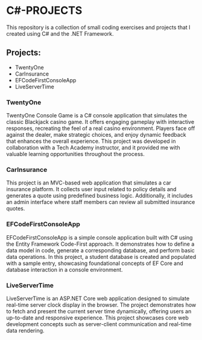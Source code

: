 # C#-PROJECTS
This repository is a collection of small coding exercises and projects that I created using C# and the .NET Framework.
## Projects:
- TwentyOne
- CarInsurance
- EFCodeFirstConsoleApp
- LiveServerTime

### TwentyOne
TwentyOne Console Game is a C# console application that simulates the classic Blackjack casino game. It offers engaging gameplay with interactive responses, recreating the feel of a real casino environment. Players face off against the dealer, make strategic choices, and enjoy dynamic feedback that enhances the overall experience. This project was developed in collaboration with a Tech Academy instructor, and it provided me with valuable learning opportunities throughout the process.

### CarInsurance
This project is an MVC-based web application that simulates a car insurance platform. It collects user input related to policy details and generates a quote using predefined business logic. Additionally, it includes an admin interface where staff members can review all submitted insurance quotes.

### EFCodeFirstConsoleApp
EFCodeFirstConsoleApp is a simple console application built with C# using the Entity Framework Code-First approach. It demonstrates how to define a data model in code, generate a corresponding database, and perform basic data operations. In this project, a student database is created and populated with a sample entry, showcasing foundational concepts of EF Core and database interaction in a console environment.

### LiveServerTime
LiveServerTime is an ASP.NET Core web application designed to simulate real-time server clock display in the browser. The project demonstrates how to fetch and present the current server time dynamically, offering users an up-to-date and responsive experience. This project showcases core web development concepts such as server-client communication and real-time data rendering.
